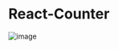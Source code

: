 # React-Counter
![image](https://user-images.githubusercontent.com/91558943/222906462-727526df-3041-4e55-9c63-0a7b875ac621.png)
